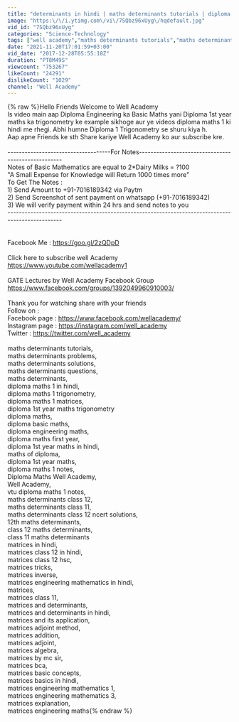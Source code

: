 ```yaml
---
title: "determinants in hindi | maths determinants tutorials | diploma maths 1 in hindi"
image: "https:\/\/i.ytimg.com\/vi\/7SQbz96xUyg\/hqdefault.jpg"
vid_id: "7SQbz96xUyg"
categories: "Science-Technology"
tags: ["well academy","maths determinants tutorials","maths determinants problems"]
date: "2021-11-20T17:01:59+03:00"
vid_date: "2017-12-28T05:55:18Z"
duration: "PT8M49S"
viewcount: "753267"
likeCount: "24291"
dislikeCount: "1029"
channel: "Well Academy"
---
```

{% raw %}Hello Friends Welcome to Well Academy<br />Is video main aap Diploma Engineering ka Basic Maths yani Diploma 1st year maths ka trigonometry ke example sikhoge aur ye videos diploma maths 1 ki hindi me rhegi. Abhi humne Diploma 1 Trigonometry se shuru kiya h.<br />Aap apne Friends ke sth Share kariye Well Academy ko aur subscribe kre.<br /><br />------------------------------------For Notes---------------------------------------------------<br />Notes of Basic Mathematics are equal to 2*Dairy Milks =  ?100<br />&quot;A Small Expense for Knowledge will Return 1000 times more&quot;<br />To Get The Notes :<br />1) Send Amount to +91-7016189342 via Paytm<br />2) Send Screenshot of sent payment on whatsapp (+91-7016189342)<br />3) We will verify payment within 24 hrs and send notes to you<br />-------------------------------------------------------------------------------------------------<br /><br /><br />Facebook Me : <a rel="nofollow" target="blank" href="https://goo.gl/2zQDpD">https://goo.gl/2zQDpD</a><br /><br />Click here to subscribe well Academy<br /><a rel="nofollow" target="blank" href="https://www.youtube.com/wellacademy1">https://www.youtube.com/wellacademy1</a><br /><br />GATE Lectures by Well Academy Facebook Group<br /><a rel="nofollow" target="blank" href="https://www.facebook.com/groups/1392049960910003/">https://www.facebook.com/groups/1392049960910003/</a><br /><br />Thank you for watching share with your friends <br />Follow on :<br />Facebook page : <a rel="nofollow" target="blank" href="https://www.facebook.com/wellacademy/">https://www.facebook.com/wellacademy/</a><br />Instagram page : <a rel="nofollow" target="blank" href="https://instagram.com/well_academy">https://instagram.com/well_academy</a><br />Twitter : <a rel="nofollow" target="blank" href="https://twitter.com/well_academy">https://twitter.com/well_academy</a><br /><br />maths determinants tutorials,<br />maths determinants problems,<br />maths determinants solutions,<br />maths determinants questions,<br />maths determinants,<br />diploma maths 1 in hindi,<br />diploma maths 1 trigonometry,<br />diploma maths 1 matrices,<br />diploma 1st year maths trigonometry <br />diploma maths,<br />diploma basic maths,<br />diploma engineering maths,<br />diploma maths first year,<br />diploma 1st year maths in hindi,<br />maths of diploma,<br />diploma 1st year maths,<br />diploma maths 1 notes,<br />Diploma Maths Well Academy,<br />Well Academy,<br />vtu diploma maths 1 notes,<br />maths determinants class 12,<br />maths determinants class 11,<br />maths determinants class 12 ncert solutions,<br />12th maths determinants,<br />class 12 maths determinants,<br />class 11 maths determinants<br />matrices in hindi,<br />matrices class 12 in hindi,<br />matrices class 12 hsc,<br />matrices tricks,<br />matrices inverse,<br />matrices engineering mathematics in hindi,<br />matrices,<br />matrices class 11,<br />matrices and determinants,<br />matrices and determinants in hindi,<br />matrices and its application,<br />matrices adjoint method,<br />matrices addition,<br />matrices adjoint,<br />matrices algebra,<br />matrices by mc sir,<br />matrices bca,<br />matrices basic concepts,<br />matrices basics in hindi,<br />matrices engineering mathematics 1,<br />matrices engineering mathematics 3,<br />matrices explanation,<br />matrices engineering maths{% endraw %}
